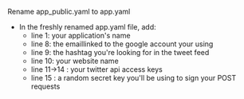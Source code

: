 Rename app_public.yaml to app.yaml

* In the freshly renamed app.yaml file, add:
    * line 1: your application's name 
    * line 8: the emaillinked to the google account your using
    * line 9: the hashtag you're looking for in the tweet feed
    * line 10: your website name
    * line 11->14 : your twitter api access keys
    * line 15 : a random secret key you'll be using to sign your POST requests